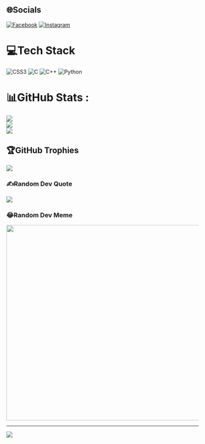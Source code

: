 
## 🌐Socials
[![Facebook](https://img.shields.io/badge/Facebook-%231877F2.svg?logo=Facebook&logoColor=white)](https://www.facebook.com/profile.php?id=100028678639789) [![Instagram](https://img.shields.io/badge/Instagram-%23E4405F.svg?logo=Instagram&logoColor=white)](https://instagram.com/https://instagram.com/qngoc_205?igshid=YTQwZjQ0NmI0OA==) 

# 💻Tech Stack
![CSS3](https://img.shields.io/badge/css3-%231572B6.svg?style=plastic&logo=css3&logoColor=white) ![C](https://img.shields.io/badge/c-%2300599C.svg?style=plastic&logo=c&logoColor=white) ![C++](https://img.shields.io/badge/c++-%2300599C.svg?style=plastic&logo=c%2B%2B&logoColor=white) ![Python](https://img.shields.io/badge/python-3670A0?style=plastic&logo=python&logoColor=ffdd54)
# 📊GitHub Stats :
![](https://github-readme-stats.vercel.app/api?username=trantienvn&theme=radical&hide_border=false&include_all_commits=false&count_private=false)<br/>
![](https://github-readme-streak-stats.herokuapp.com/?user=trantienvn&theme=radical&hide_border=false)<br/>
![](https://github-readme-stats.vercel.app/api/top-langs/?username=trantienvn&theme=radical&hide_border=false&include_all_commits=false&count_private=false&layout=compact)

## 🏆GitHub Trophies
![](https://github-trophies.vercel.app/?username=trantienvn&theme=radical&no-frame=false&no-bg=false&margin-w=4)

### ✍️Random Dev Quote
![](https://quotes-github-readme.vercel.app/api?type=horizontal&theme=radical)

### 😂Random Dev Meme
<img src="https://random-memer.herokuapp.com/" width="512px"/>

---
[![](https://visitcount.itsvg.in/api?id=trantienvn&icon=0&color=0)](https://visitcount.itsvg.in)
